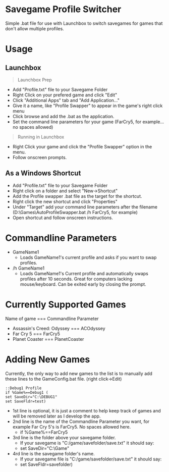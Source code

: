 # Savegame Profile Switcher
Simple .bat file for use with Launchbox to switch savegames for games that don't allow multiple profiles.

# Usage
## Launchbox
> Launchbox Prep
- Add "Profile.txt" file to your Savegame Folder
- Right Click on your prefered game and click "Edit"
- Click "Additional Apps" tab and "Add Application..."
- Give it a name, like "Profile Swapper" to appear in the game's right click menu
- Click browse and add the .bat as the application.
- Set the command line parameters for your game (FarCry5, for example... no spaces allowed)
> Running in Launchbox
- Right Click your game and click the "Profile Swapper" option in the menu.
- Follow onscreen prompts.

## As a Windows Shortcut
- Add "Profile.txt" file to your Savegame Folder
- Right click on a folder and select "New->Shortcut"
- Add the Profile swapper .bat file as the target for the shortcut.
- Right click the new shortcut and click "Properties"
- Under "Target" add your command line parameters after the filename (D:\Games\AutoProfileSwapper.bat /h FarCry5, for example)
- Open shortcut and follow onscreen instructions.

# Commandline Parameters
- GameName1
  - Loads GameName1's current profile and asks if you want to swap profiles.
- /h GameName1
  - Loads GameName1's Current profile and automatically swaps profiles after 10 seconds. Great for computers lacking mouse/keyboard. Can be exited early by closing the prompt.

# Currently Supported Games
Name of game === Commandline Parameter
- Assassin's Creed: Odyssey === ACOdyssey
- Far Cry 5 === FarCry5
- Planet Coaster === PlanetCoaster

# Adding New Games
Currently, the only way to add new games to the list is to manually add these lines to the GameConfig.bat file. (right click->Edit)
~~~
::Debug1 Profile
if %Game%==Debug1 (
set SaveDir="C:\DEBUG1"
set SaveFldr=test)
~~~
- 1st line is optional, it is just a comment to help keep track of games and will be removed later as I develop the app.
- 2nd line is the name of the Commandline Parameter you want, for example Far Cry 5's is FarCry5. No spaces allowed here.
  - if %Game%==FarCry5
- 3rd line is the folder above your savegame folder.
  - If your savegame is "C:/game/savefolder/save.txt" it should say:
  - set SaveDir="C:\Game"
- 4rd line is the savegame folder's name.
  - If your savegame file is "C:/game/savefolder/save.txt" it should say:
  - set SaveFldr=savefolder)
